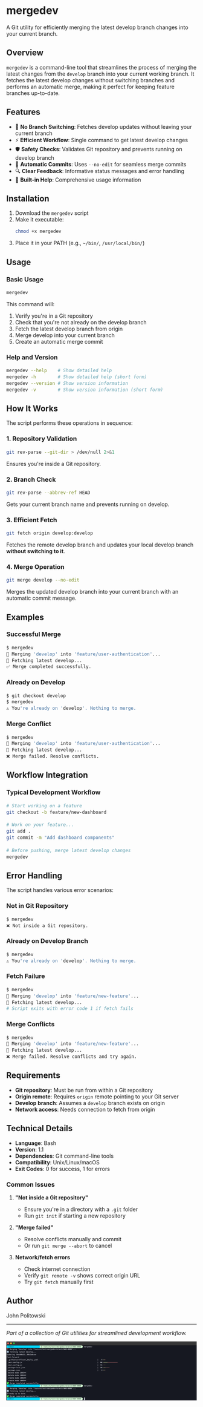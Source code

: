# mergedev

A Git utility for efficiently merging the latest develop branch changes into your current branch.

## Overview

`mergedev` is a command-line tool that streamlines the process of merging the latest changes from the `develop` branch into your current working branch. It fetches the latest develop changes without switching branches and performs an automatic merge, making it perfect for keeping feature branches up-to-date.

## Features

- 🚀 **No Branch Switching**: Fetches develop updates without leaving your current branch
- ⚡ **Efficient Workflow**: Single command to get latest develop changes
- 🛡️ **Safety Checks**: Validates Git repository and prevents running on develop branch
- 📝 **Automatic Commits**: Uses `--no-edit` for seamless merge commits
- 🔍 **Clear Feedback**: Informative status messages and error handling
- 📖 **Built-in Help**: Comprehensive usage information

## Installation

1. Download the `mergedev` script
2. Make it executable:
   ```bash
   chmod +x mergedev
   ```
3. Place it in your PATH (e.g., `~/bin/`, `/usr/local/bin/`)

## Usage

### Basic Usage
```bash
mergedev
```

This command will:
1. Verify you're in a Git repository
2. Check that you're not already on the develop branch
3. Fetch the latest develop branch from origin
4. Merge develop into your current branch
5. Create an automatic merge commit

### Help and Version
```bash
mergedev --help    # Show detailed help
mergedev -h        # Show detailed help (short form)
mergedev --version # Show version information
mergedev -v        # Show version information (short form)
```

## How It Works

The script performs these operations in sequence:

### 1. Repository Validation
```bash
git rev-parse --git-dir > /dev/null 2>&1
```
Ensures you're inside a Git repository.

### 2. Branch Check
```bash
git rev-parse --abbrev-ref HEAD
```
Gets your current branch name and prevents running on develop.

### 3. Efficient Fetch
```bash
git fetch origin develop:develop
```
Fetches the remote develop branch and updates your local develop branch **without switching to it**.

### 4. Merge Operation
```bash
git merge develop --no-edit
```
Merges the updated develop branch into your current branch with an automatic commit message.

## Examples

### Successful Merge
```bash
$ mergedev
📍 Merging 'develop' into 'feature/user-authentication'...
🔄 Fetching latest develop...
✅ Merge completed successfully.
```

### Already on Develop
```bash
$ git checkout develop
$ mergedev
⚠️ You're already on 'develop'. Nothing to merge.
```

### Merge Conflict
```bash
$ mergedev
📍 Merging 'develop' into 'feature/user-authentication'...
🔄 Fetching latest develop...
❌ Merge failed. Resolve conflicts.
```

## Workflow Integration

### Typical Development Workflow
```bash
# Start working on a feature
git checkout -b feature/new-dashboard

# Work on your feature...
git add .
git commit -m "Add dashboard components"

# Before pushing, merge latest develop changes
mergedev

```

## Error Handling

The script handles various error scenarios:

### Not in Git Repository
```bash
$ mergedev
❌ Not inside a Git repository.
```

### Already on Develop Branch
```bash
$ mergedev
⚠️ You're already on 'develop'. Nothing to merge.
```

### Fetch Failure
```bash
$ mergedev
📍 Merging 'develop' into 'feature/new-feature'...
🔄 Fetching latest develop...
# Script exits with error code 1 if fetch fails
```

### Merge Conflicts
```bash
$ mergedev
📍 Merging 'develop' into 'feature/new-feature'...
🔄 Fetching latest develop...
❌ Merge failed. Resolve conflicts and try again.
```

## Requirements

- **Git repository**: Must be run from within a Git repository
- **Origin remote**: Requires `origin` remote pointing to your Git server
- **Develop branch**: Assumes a `develop` branch exists on origin
- **Network access**: Needs connection to fetch from origin

## Technical Details

- **Language**: Bash
- **Version**: 1.1
- **Dependencies**: Git command-line tools
- **Compatibility**: Unix/Linux/macOS
- **Exit Codes**: 0 for success, 1 for errors

### Common Issues

1. **"Not inside a Git repository"**
   - Ensure you're in a directory with a `.git` folder
   - Run `git init` if starting a new repository

2. **"Merge failed"**
   - Resolve conflicts manually and commit
   - Or run `git merge --abort` to cancel

3. **Network/fetch errors**
   - Check internet connection
   - Verify `git remote -v` shows correct origin URL
   - Try `git fetch` manually first

## Author

John Politowski

---

*Part of a collection of Git utilities for streamlined development workflow.*

![App Screenshot](mergedev-usage.png)